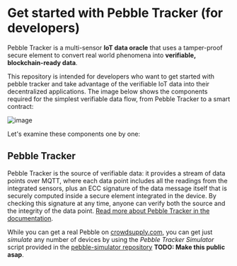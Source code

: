 # Get started with Pebble Tracker (for developers)

Pebble Tracker is a multi-sensor **IoT data oracle** that uses a tamper-proof secure element to convert real world phenomena into **verifiable, blockchain-ready data**.

This repository is intended for developers who want to get started with pebble tracker and take advantage of the verifiable IoT data into their decentralized applications. The image below shows the components required for the simplest verifiable data flow, from Pebble Tracker to a smart contract: 

![image](https://user-images.githubusercontent.com/11096047/114433787-85761080-9bc2-11eb-9fb6-d1a2540ab58e.png)

Let's examine these components one by one:

## Pebble Tracker
Pebble Tracker is the source of verifiable data: it provides a stream of data points over MQTT, where each data point includes all the readings from the integrated sensors, plus an ECC signature of the data message itself that is securely computed inside a secure element integrated in the device. By checking this signature at any time, anyone can verify both the source and the integrity of the data point. [Read more about Pebble Tracker in the documentation](https://docs.iotex.io/developer/hardware/pebble.html).

While you can get a real Pebble on [crowdsupply.com](https://www.crowdsupply.com/iotex/pebble-tracker), you can get just *simulate* any number of devices by using the _Pebble Tracker Simulator_ script provided in the [pebble-simulator repository](https://github.com/iotexproject/pebble-simulator) **TODO: Make this public asap**.
